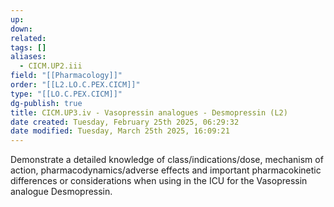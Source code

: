 ```yaml
---
up: 
down: 
related: 
tags: []
aliases:
  - CICM.UP2.iii
field: "[[Pharmacology]]"
order: "[[L2.LO.C.PEX.CICM]]"
type: "[[LO.C.PEX.CICM]]"
dg-publish: true
title: CICM.UP3.iv - Vasopressin analogues - Desmopressin (L2)
date created: Tuesday, February 25th 2025, 06:29:32
date modified: Tuesday, March 25th 2025, 16:09:21
---
```


Demonstrate a detailed knowledge of class/indications/dose, mechanism of action, pharmacodynamics/adverse effects and important pharmacokinetic differences or considerations when using in the ICU for the Vasopressin analogue Desmopressin.
